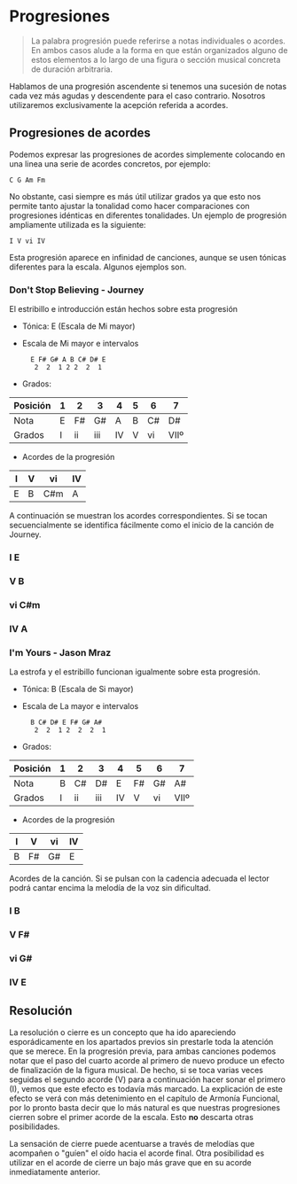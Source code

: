 <h1> Progresiones </h1>

> La palabra progresión puede referirse a notas individuales o acordes. En ambos
casos alude a la forma en que están organizados alguno de estos elementos a lo largo de una figura o sección musical concreta de duración arbitraria.

Hablamos de una progresión ascendente si tenemos una sucesión de notas cada vez más agudas y descendente para el caso contrario. Nosotros utilizaremos exclusivamente la acepción referida a acordes.

<h2> Progresiones de acordes </h2>
Podemos expresar las progresiones de acordes simplemente colocando en una linea una serie de acordes concretos, por ejemplo:

    C G Am Fm

No obstante, casi siempre es más útil utilizar grados ya
que esto nos permite tanto ajustar la tonalidad como hacer comparaciones con progresiones idénticas en diferentes tonalidades. Un ejemplo de progresión ampliamente utilizada es la siguiente:

    I V vi IV

Esta progresión aparece en infinidad de canciones, aunque se usen tónicas diferentes para la escala. Algunos ejemplos son.

<h3> Don't Stop Believing - Journey </h3>
El estribillo e introducción están hechos sobre esta progresión

- Tónica: E (Escala de Mi mayor)
- Escala de Mi mayor e intervalos

        E F# G# A B C# D# E
         2  2  1 2 2  2  1

- Grados:

| Posición | 1 | 2 | 3 | 4 | 5 | 6 | 7 |
|-|-|-|-|-|-|-|-|
| Nota |E | F# | G# | A | B | C# | D# |
| Grados| I | ii | iii | IV | V | vi | VIIº


- Acordes de la progresión

| I | V | vi | IV |
| - | - | - | - |
| E | B | C#m | A |

A continuación se muestran los acordes correspondientes. Si se tocan secuencialmente se identifica fácilmente como el inicio de la canción de Journey.

<h3>I E</h3>
<div id ="piano_0" class="piano_container"></div>

<h3>V B</h3>
<div id ="piano_1" class="piano_container"></div>

<h3>vi C#m</h3>
<div id ="piano_2" class="piano_container"></div>

<h3>IV A</h3>
<div id ="piano_3" class="piano_container"></div>

<h3> I'm Yours - Jason Mraz </h3>
La estrofa y el estribillo funcionan igualmente sobre esta progresión.

- Tónica: B (Escala de Si mayor)
- Escala de La mayor e intervalos

        B C# D# E F# G# A#
         2  2  1 2  2  2  1

- Grados:

| Posición | 1 | 2 | 3 | 4 | 5 | 6 | 7 |
|-|-|-|-|-|-|-|-|
| Nota  | B | C# | D#  | E  | F#| G# | A# |
| Grados| I | ii | iii | IV | V | vi | VIIº


- Acordes de la progresión

| I | V | vi | IV |
| - | - | - | - |
| B | F# | G# | E |

Acordes de la canción. Si se pulsan con la cadencia adecuada
el lector podrá cantar encima la melodía de la voz sin dificultad.

<h3>I B</h3>
<div id ="piano_4" class="piano_container"></div>

<h3>V F#</h3>
<div id ="piano_5" class="piano_container"></div>

<h3>vi G#</h3>
<div id ="piano_6" class="piano_container"></div>

<h3>IV E</h3>
<div id ="piano_7" class="piano_container"></div>

<h2> Resolución </h2>

La resolución o cierre es un concepto que ha ido apareciendo esporádicamente en los apartados previos sin prestarle toda la atención que se merece. En la progresión previa, para ambas canciones podemos notar que el paso del cuarto acorde al primero de nuevo produce un efecto de finalización de la figura musical. De hecho, si se toca varias veces seguidas el segundo acorde (V) para a continuación hacer sonar el primero (I), vemos que este efecto es todavía más marcado. La explicación de este efecto se verá con más detenimiento en el capítulo de Armonía Funcional, por lo pronto basta decir que lo más natural es que nuestras progresiones cierren sobre el primer acorde de la escala. Esto __no__ descarta otras posibilidades.

La sensación de cierre puede acentuarse a través de melodías que acompañen o "guíen" el oído hacia el acorde final. Otra posibilidad es utilizar en el acorde de cierre
un bajo más grave que en su acorde inmediatamente anterior.

<link rel="stylesheet" href="PianoGenerator/style.css">
<script>
piano({
    tag: "piano_0",
    octaves: 2,
    number: "pressed",
    names: "pressed",
    tonic: "E",
    pressed: ["E", "G#", "B"],
    controls: ["sync"]
});
piano({
    tag: "piano_1",
    octaves: 2,
    number: "pressed",
    names: "pressed",
    tonic: "B",
    pressed: ["B", "D#", "F#"],
    controls: ["sync"]
});
piano({
    tag: "piano_2",
    octaves: 2,
    number: "pressed",
    names: "pressed",
    tonic: "C#",
    pressed: ["C#", "C#", "E", "G#"],
    controls: ["sync"]
});
piano({
    tag: "piano_3",
    octaves: 2,
    number: "pressed",
    names: "pressed",
    tonic: "A",
    pressed: ["A", "C#", "E"],
    controls: ["sync"]
});
piano({
    tag: "piano_4",
    octaves: 2,
    number: "pressed",
    names: "pressed",
    tonic: "D#",
    pressed: ["D#", "F#", "B"],
    controls: ["sync"]
});
piano({
    tag: "piano_5",
    octaves: 2,
    number: "pressed",
    names: "pressed",
    tonic: "F#",
    pressed: ["F#", "A#", "C#"],
    controls: ["sync"]
});
piano({
    tag: "piano_6",
    octaves: 2,
    number: "pressed",
    names: "pressed",
    tonic: "G#",
    pressed: ["G#", "B", "D#"],
    controls: ["sync"]
});
piano({
    tag: "piano_7",
    octaves: 2,
    number: "pressed",
    names: "pressed",
    tonic: "E",
    pressed: ["E", "G#", "B"],
    controls: ["sync"]
});
</script>